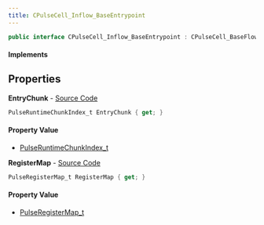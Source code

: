 ```yaml
---
title: CPulseCell_Inflow_BaseEntrypoint
---
```


```csharp
public interface CPulseCell_Inflow_BaseEntrypoint : CPulseCell_BaseFlow, CPulseCell_Base, ISchemaClass<CPulseCell_Base>, ISchemaClass<CPulseCell_BaseFlow>, ISchemaClass<CPulseCell_Inflow_BaseEntrypoint>, ISchemaField, ISchemaClass, INativeHandle
```

#### Implements

## Properties

**EntryChunk** - [Source Code](https://github.com/swiftly-solution/swiftlys2/blob/master/managed/src/SwiftlyS2.Generated/Schemas/Interfaces/CPulseCell_Inflow_BaseEntrypoint.cs#L16)

```csharp
PulseRuntimeChunkIndex_t EntryChunk { get; }
```

#### Property Value

- [PulseRuntimeChunkIndex_t](/docs/api/shared/schemadefinitions/pulseruntimechunkindex_t)

**RegisterMap** - [Source Code](https://github.com/swiftly-solution/swiftlys2/blob/master/managed/src/SwiftlyS2.Generated/Schemas/Interfaces/CPulseCell_Inflow_BaseEntrypoint.cs#L18)

```csharp
PulseRegisterMap_t RegisterMap { get; }
```

#### Property Value

- [PulseRegisterMap_t](/docs/api/shared/schemadefinitions/pulseregistermap_t)

